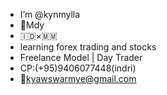 - I’m @kynmylla
- 📍Mdy
- 🇮🇩×🇲🇲
- learning forex trading and stocks
- Freelance Model | Day Trader
- CP:(+95)9406077448(indri)
- 📩kyawswarmye@gmail.com
<!---
 is a ✨ special ✨ repository because its `README.md` (this file) appears on your GitHub profile.
You can click the Preview link to take a look at your changes.
--->
